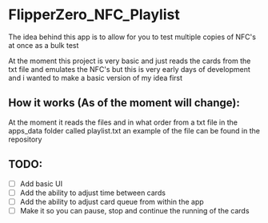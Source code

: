 # FlipperZero_NFC_Playlist

The idea behind this app is to allow for you to test multiple copies of NFC's at once as a bulk test

At the moment this project is very basic and just reads the cards from the txt file and emulates the NFC's but this is very early days of development and i wanted to make a basic version of my idea first

## How it works (As of the moment will change):
At the moment it reads the files and in what order from a txt file in the apps_data folder called playlist.txt an example of the file can be found in the repository

## TODO:

- [ ] Add basic UI
- [ ] Add the ability to adjust time between cards
- [ ] Add the ability to adjust card queue from within the app
- [ ] Make it so you can pause, stop and continue the running of the cards
